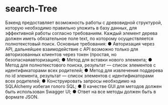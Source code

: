 # search-Tree

Бэкенд  предоставляет возможность работы с древовидной структурой,
которую необходимо правильно уложить в базу данных, для эффективной работы согласно требованиям.
Каждый элемент дерева должен иметь обязательное поле text, 
по которому осуществляется полнотекстовый поиск.
Основные требования:
● Авторизация через API, дальнейшее взаимодействие с API возможно
только для авторизованных клиентов через токен (простая, но безопаснаяавторизация);
● Метод для вставки нового элемента;
● Метод для полнотекстового поиска, результат — список элементов с идентификаторами всех родителей;
● Метод для извлечения поддерева по id элемента, результат — список элементов с идентификаторами всех родителей;
● Конструировать запросы необходимо на SQLAlchemy избегая голого SQL;
● В качестве GUI для методов должен быть использован Swagger UI;
● Ответ на все методы должен быть в формате JSON.
